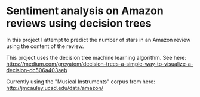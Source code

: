 # Sentiment analysis on Amazon reviews using decision trees

In this project I attempt to predict the number of stars in an Amazon review using the content of the review.

This project uses the decision tree machine learning algorithm. See here: https://medium.com/greyatom/decision-trees-a-simple-way-to-visualize-a-decision-dc506a403aeb

Currently using the "Musical Instruments" corpus from here: http://jmcauley.ucsd.edu/data/amazon/